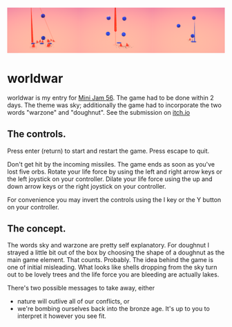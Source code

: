 ![about](img0.png)
# worldwar
worldwar is my entry for [Mini Jam 56](https://itch.io/jam/mini-jam-56-sky).
The game had to be done within 2 days. The theme was sky; additionally the game had to incorporate the two words "warzone" and "doughnut". See the submission on [itch.io](https://daniellanner.itch.io/worldwar)

## The controls.
Press enter (return) to start and restart the game. Press escape to quit.

Don't get hit by the incoming missiles. The game ends as soon as you've lost five orbs. Rotate your life force by using the left and right arrow keys or the left joystick on your controller. Dilate your life force using the up and down arrow keys or the right joystick on your controller.

For convenience you may invert the controls using the I key or the Y button on your controller.

## The concept.

The words sky and warzone are pretty self explanatory. For doughnut I strayed a little bit out of the box by choosing the shape of a doughnut as the main game element. That counts. Probably. The idea behind the game is one of initial misleading. What looks like shells dropping from the sky turn out to be lovely trees and the life force you are bleeding are actually lakes. 

There's two possible messages to take away, either 

* nature will outlive all of our conflicts, or 
* we're bombing ourselves back into the bronze age.
It's up to you to interpret it however you see fit.
